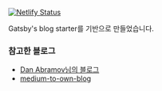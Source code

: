 [![Netlify Status](https://api.netlify.com/api/v1/badges/5c30d436-e2b4-4990-8687-22666d14006a/deploy-status)](https://app.netlify.com/sites/jhyeok/deploys)

Gatsby's blog starter를 기반으로 만들었습니다.

### 참고한 블로그
 - [Dan Abramov님의 블로그](https://overreacted.io/)
 - [medium-to-own-blog](https://github.com/mathieudutour/medium-to-own-blog)